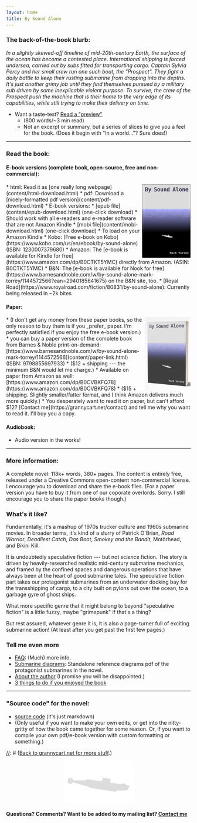 ```yaml
---
layout: home
title: By Sound Alone
---
```


### The back-of-the-book blurb:
_In a slightly skewed-off timeline of mid-20th-century Earth, the surface of the ocean has become a contested place. International shipping is forced undersea, carried out by subs fitted for transporting cargo. Captain Sylvia Percy and her small crew run one such boat, the "Prospect". They fight a daily battle to keep their rusting submarine from dropping into the depths. It's just another grimy job until they find themselves pursued by a military sub driven by some inexplicable violent purpose. To survive, the crew of the Prospect push the machine that is their home to the very edge of its capabilities, while still trying to make their delivery on time._
* Want a taste-test? [Read a "preview"](content/preview)
    * (800 words/~3 min read)
    * Not an excerpt or summary, but a series of slices to give you a feel for the book. (Does it begin with "In a world..."? Sure does!) 

----------------------------------------

### Read the book: 

#### E-book versions (complete book, open-source, free and non-commercial):
<img style="float:right; border:1px solid #FFFFFF;" alt="mini cover" src="assets/images/mini-cover.png" height=200px>
* html: Read it as [one really long webpage](content/html-download.html)
* pdf: Download a [nicely-formatted pdf version](content/pdf-download.html)
* E-book versions:
	* [epub file](content/epub-download.html) (one-click download)
		* Should work with all e-readers and e-reader software that are not Amazon Kindle
	* [mobi file](content/mobi-download.html) (one-click download)
		* To load on your Amazon Kindle
    * Kobo: [Free e-book on Kobo](https://www.kobo.com/us/en/ebook/by-sound-alone) (ISBN: 1230007379680)
    * Amazon: The [e-book is available for Kindle for free](https://www.amazon.com/dp/B0CTKT5YMC) directly from Amazon. (ASIN: B0CTKT5YMC)
    * B&N: The [e-book is available for Nook for free](https://www.barnesandnoble.com/w/by-sound-alone-mark-torrey/1144572566?ean=2940185641675) on the B&N site, too.
* [Royal Road](https://www.royalroad.com/fiction/80831/by-sound-alone): Currently being released in ~2k bites

#### Paper: 
<img style="float:right; border:1px solid #FFFFFF;" alt="paper mockup mini cover" src="assets/images/paper-mockup-mini-cover.png" height=200px>
* (I don't get any money from these paper books, so the only reason to buy them is if you _prefer_ paper. I'm perfectly satisfied if you enjoy the free e-book version.)
* you can buy a paper version of the complete book from Barnes & Noble print-on-demand: [https://www.barnesandnoble.com/w/by-sound-alone-mark-torrey/1144572566](content/paper-link.html) (ISBN: 9798855697933)
    * ($12 + shipping --- the minimum B&N would let me charge.) 
* Available on paper from Amazon as well: [https://www.amazon.com/dp/B0CVBKFQ78](https://www.amazon.com/dp/B0CVBKFQ78)
    * ($15 + shipping. Slightly smaller/fatter format, and I think Amazon delivers much more quickly.)
* You desperately want to read it on paper, but can't afford $12? [Contact me](https://grannycart.net/contact) and tell me why you want to read it. I'll buy you a copy.

#### Audiobook:
* Audio version in the works!

----------------------------------------

[//]: # (Removed this bullet 2024-01-13: Not ready to commit to a whole book yet? Here's a short story I'm working on that is set in the same universe, still with plenty of submarine action: Untitled Short Story 13k wordscontent/untitled-submarine-short-story.md)


### More information:
A complete novel: 118k+ words, 380+ pages. The content is entirely free,
released under a Creative Commons open-content non-commercial license.
I encourage you to download and share the e-book files. (For a paper
version you have to buy it from one of our coporate overlords. Sorry. I
still encourage you to share the paper books though.)


### What's it like? 
Fundamentally, it's a mashup of 1970s trucker culture and 1960s
submarine movies. In broader terms, it's kind of a slurry of Patrick O'Brian, 
_Road Warrior_, _Deadliest Catch_, _Das Boot_, _Smokey and the Bandit_, 
Motörhead, and Bikini Kill.

It is undoubtedly speculative fiction --- but not _science_ fiction.
The story is driven by heavily-researched realistic mid-century
submarine mechanics, and framed by the confined spaces and dangerous
operations that have always been at the heart of good submarine tales.
The speculative fiction part takes our protagonist submarines from an
underwater docking bay for the transshipping of cargo, to a city built
on pylons out over the ocean, to a garbage gyre of ghost ships.

What more specific genre that it might belong to beyond "speculative
fiction" is a little fuzzy, maybe "grimepunk" if that's a thing?

But rest assured, whatever genre it is, it is also a page-turner full of
exciting submarine action! (At least after you get past the first few pages.)

### Tell me even more
* [FAQ](content/FAQ): (Much) more info.
* [Submarine diagrams](content/diagrams-download.html): Standalone reference diagrams pdf of the protagonist submarines in the novel.
* [About the author](content/about-the-author) (I promise you will be disappointed.)
* [3 things to do if you enjoyed the book](content/what-to-do-if-you-enjoyed-the-book)

----------------------------------------

### "Source code" for the novel:
* [source code](http://github.com/grannycart/by-sound-alone_source/) (it's just markdown) 
* (Only useful if you want to make your own edits, or get into the nitty-gritty of how the book came together for some reason. Or, if you want to compile your own pdf/e-book version with custom formatting or something.)

[//]: # ([Back to grannycart.net for more stuff](http://grannycart.net/).)

[//]: # (Enable above link back to grannycart only after grannycart is really built out as a serious thing. since I want to be able to send out the sub book link without sending out the grannycart link right at the moment.)

[//]: # (Eventually, when/if there is more than one story, this page should maybe be re-oriented towards the series, rather than the one book. Each story should just be part of this page, maybe. Depending on how the titles end up of course.)
  
<center><img src="assets/images/Gnat-silhowhite.png"></center>

#### Questions? Comments? Want to be added to my mailing list? **[Contact me](https://grannycart.net/contact)**


